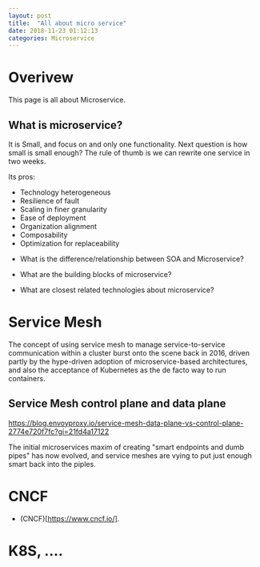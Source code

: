 ```yaml
---
layout: post
title:  "All about micro service"
date: 2018-11-23 01:12:13
categories: Microservice
---
```


# Overivew
This page is all about Microservice. 

## What is microservice?
It is Small, and focus on and only one functionality. Next question is how small is small enough? The rule of thumb is we can rewrite one service in two weeks. 

Its pros:
* Technology heterogeneous
* Resilience of fault
* Scaling in finer granularity
* Ease of deployment
* Organization alignment
* Composability
* Optimization for replaceability 

- What is the difference/relationship between SOA and Microservice?

- What are the building blocks of microservice?

- What are closest related technologies about microservice?


# Service Mesh
The concept of using service mesh to manage service-to-service communication within a cluster burst onto the scene back in 2016, driven partly by the hype-driven adoption of microservice-based architectures, and also the acceptance of Kubernetes as the de facto way to run containers. 

## Service Mesh control plane and data plane
https://blog.envoyproxy.io/service-mesh-data-plane-vs-control-plane-2774e720f7fc?gi=21fd4a17122

The initial microservices maxim of creating "smart endpoints and dumb pipes" has now evolved, and service meshes are vying to put just enough smart back into the piples. 


# CNCF
- (CNCF)[https://www.cncf.io/]. 


# K8S, ....




